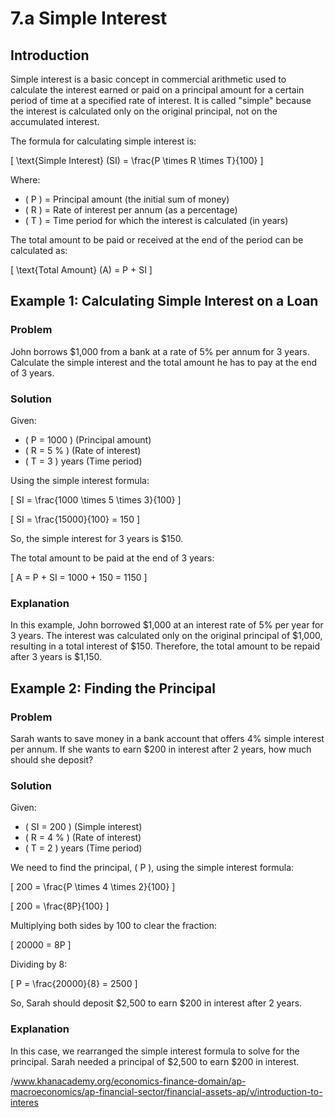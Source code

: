 # 7.a Simple Interest

## Introduction

Simple interest is a basic concept in commercial arithmetic used to calculate the interest earned or paid on a principal amount for a certain period of time at a specified rate of interest. It is called "simple" because the interest is calculated only on the original principal, not on the accumulated interest.

The formula for calculating simple interest is:

\[
\text{Simple Interest} (SI) = \frac{P \times R \times T}{100}
\]

Where:
- \( P \) = Principal amount (the initial sum of money)
- \( R \) = Rate of interest per annum (as a percentage)
- \( T \) = Time period for which the interest is calculated (in years)

The total amount to be paid or received at the end of the period can be calculated as:

\[
\text{Total Amount} (A) = P + SI
\]

## Example 1: Calculating Simple Interest on a Loan

### Problem
John borrows $1,000 from a bank at a rate of 5% per annum for 3 years. Calculate the simple interest and the total amount he has to pay at the end of 3 years.

### Solution
Given:
- \( P = 1000 \) (Principal amount)
- \( R = 5 \% \) (Rate of interest)
- \( T = 3 \) years (Time period)

Using the simple interest formula:

\[
SI = \frac{1000 \times 5 \times 3}{100}
\]

\[
SI = \frac{15000}{100} = 150
\]

So, the simple interest for 3 years is $150.

The total amount to be paid at the end of 3 years:

\[
A = P + SI = 1000 + 150 = 1150
\]

### Explanation
In this example, John borrowed $1,000 at an interest rate of 5% per year for 3 years. The interest was calculated only on the original principal of $1,000, resulting in a total interest of $150. Therefore, the total amount to be repaid after 3 years is $1,150.

## Example 2: Finding the Principal

### Problem
Sarah wants to save money in a bank account that offers 4% simple interest per annum. If she wants to earn $200 in interest after 2 years, how much should she deposit?

### Solution
Given:
- \( SI = 200 \) (Simple interest)
- \( R = 4 \% \) (Rate of interest)
- \( T = 2 \) years (Time period)

We need to find the principal, \( P \), using the simple interest formula:

\[
200 = \frac{P \times 4 \times 2}{100}
\]

\[
200 = \frac{8P}{100}
\]

Multiplying both sides by 100 to clear the fraction:

\[
20000 = 8P
\]

Dividing by 8:

\[
P = \frac{20000}{8} = 2500
\]

So, Sarah should deposit $2,500 to earn $200 in interest after 2 years.

### Explanation
In this case, we rearranged the simple interest formula to solve for the principal. Sarah needed a principal of $2,500 to earn $200 in interest.

/www.khanacademy.org/economics-finance-domain/ap-macroeconomics/ap-financial-sector/financial-assets-ap/v/introduction-to-interes
